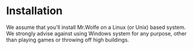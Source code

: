 Installation
============

We assume that you'll install Mr.Wolfe on a Linux (or Unix) based
system. We strongly advise against using Windows system for any
purpose, other than playing games or throwing off high buildings.

